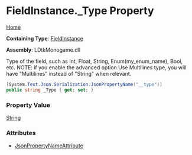 # FieldInstance\.\_Type Property

[Home](../../../README.md)

**Containing Type**: [FieldInstance](../README.md)

**Assembly**: LDtkMonogame\.dll

  
Type of the field, such as Int, Float, String, Enum\(my\_enum\_name\), Bool,
etc\.  NOTE: if you enable the advanced option Use Multilines type, you will have
"Multilines" instead of "String" when relevant\.

```csharp
[System.Text.Json.Serialization.JsonPropertyName("__type")]
public string _Type { get; set; }
```

### Property Value

[String](https://docs.microsoft.com/en-us/dotnet/api/system.string)

### Attributes

* [JsonPropertyNameAttribute](https://docs.microsoft.com/en-us/dotnet/api/system.text.json.serialization.jsonpropertynameattribute)

